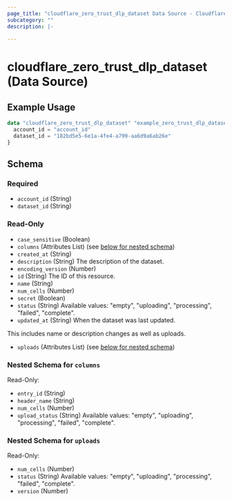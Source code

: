 ```yaml
---
page_title: "cloudflare_zero_trust_dlp_dataset Data Source - Cloudflare"
subcategory: ""
description: |-
  
---
```


# cloudflare_zero_trust_dlp_dataset (Data Source)



## Example Usage

```terraform
data "cloudflare_zero_trust_dlp_dataset" "example_zero_trust_dlp_dataset" {
  account_id = "account_id"
  dataset_id = "182bd5e5-6e1a-4fe4-a799-aa6d9a6ab26e"
}
```

<!-- schema generated by tfplugindocs -->
## Schema

### Required

- `account_id` (String)
- `dataset_id` (String)

### Read-Only

- `case_sensitive` (Boolean)
- `columns` (Attributes List) (see [below for nested schema](#nestedatt--columns))
- `created_at` (String)
- `description` (String) The description of the dataset.
- `encoding_version` (Number)
- `id` (String) The ID of this resource.
- `name` (String)
- `num_cells` (Number)
- `secret` (Boolean)
- `status` (String) Available values: "empty", "uploading", "processing", "failed", "complete".
- `updated_at` (String) When the dataset was last updated.

This includes name or description changes as well as uploads.
- `uploads` (Attributes List) (see [below for nested schema](#nestedatt--uploads))

<a id="nestedatt--columns"></a>
### Nested Schema for `columns`

Read-Only:

- `entry_id` (String)
- `header_name` (String)
- `num_cells` (Number)
- `upload_status` (String) Available values: "empty", "uploading", "processing", "failed", "complete".


<a id="nestedatt--uploads"></a>
### Nested Schema for `uploads`

Read-Only:

- `num_cells` (Number)
- `status` (String) Available values: "empty", "uploading", "processing", "failed", "complete".
- `version` (Number)


